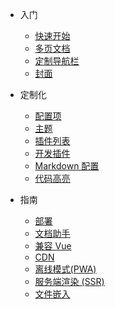 - 入门

  - [快速开始](zh-cn/quickstart.md)
  - [多页文档](zh-cn/more-pages.md)
  - [定制导航栏](zh-cn/custom-navbar.md)
  - [封面](zh-cn/cover.md)

- 定制化

  - [配置项](zh-cn/configuration.md)
  - [主题](zh-cn/themes.md)
  - [插件列表](zh-cn/plugins.md)
  - [开发插件](zh-cn/write-a-plugin.md)
  - [Markdown 配置](zh-cn/markdown.md)
  - [代码高亮](zh-cn/language-highlight.md)

- 指南

  - [部署](zh-cn/deploy.md)
  - [文档助手](zh-cn/helpers.md)
  - [兼容 Vue](zh-cn/vue.md)
  - [CDN](zh-cn/cdn.md)
  - [离线模式(PWA)](zh-cn/pwa.md)
  - [服务端渲染 (SSR)](zh-cn/ssr.md)
  - [文件嵌入](zh-cn/embed-files.md)

<!-- * [Awesome docsify](zh-cn/awesome.md)
* [Changelog](zh-cn/changelog.md) -->
